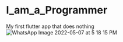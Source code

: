# I_am_a_Programmer
My first flutter app that does nothing
![WhatsApp Image 2022-05-07 at 5 18 15 PM](https://user-images.githubusercontent.com/75358720/167253085-e3c7fda8-a7e0-4e0b-b939-f84cb77f4d82.jpeg)
